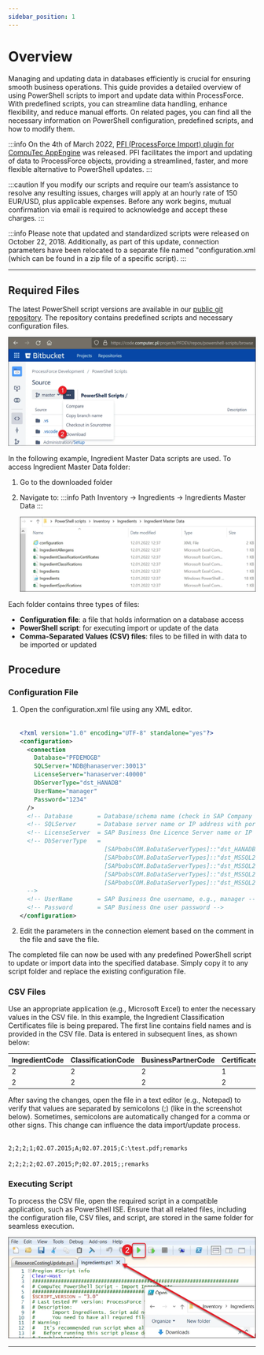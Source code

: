 ```yaml
---
sidebar_position: 1
---
```


# Overview

Managing and updating data in databases efficiently is crucial for ensuring smooth business operations. This guide provides a detailed overview of using PowerShell scripts to import and update data within ProcessForce. With predefined scripts, you can streamline data handling, enhance flexibility, and reduce manual efforts. On related pages, you can find all the necessary information on PowerShell configuration, predefined scripts, and how to modify them.

:::info
    On the 4th of March 2022, [PFI (ProcessForce Import) plugin for CompuTec AppEngine](/docs/appengine/plugins-user-guide/pfi) was released. PFI facilitates the import and updating of data to ProcessForce objects, providing a streamlined, faster, and more flexible alternative to PowerShell updates.
:::

:::caution
   If you modify our scripts and require our team’s assistance to resolve any resulting issues, charges will apply at an hourly rate of 150 EUR/USD, plus applicable expenses. Before any work begins, mutual confirmation via email is required to acknowledge and accept these charges.
:::

:::info
    Please note that updated and standardized scripts were released on October 22, 2018. Additionally, as part of this update, connection parameters have been relocated to a separate file named "configuration.xml (which can be found in a zip file of a specific script).
:::

---

## Required Files

The latest PowerShell script versions are available in our [public git repository](https://github.com/CompuTec/processforce-powershell). The repository contains predefined scripts and necessary configuration files.

![Download](./media/overview/scripts-download.webp)

In the following example, Ingredient Master Data scripts are used. To access Ingredient Master Data folder:

1. Go to the downloaded folder
2. Navigate to:
    :::info Path
    Inventory → Ingredients → Ingredients Master Data
    :::

    ![Ingredients](./media/overview/powershell-scripts-ingredients.webp)

Each folder contains three types of files:

- **Configuration file**: a file that holds information on a database access
- **PowerShell script**: for executing import or update of the data
- **Comma-Separated Values (CSV) files**: files to be filled in with data to be imported or updated

## Procedure

### Configuration File

1. Open the configuration.xml file using any XML editor.

    ```xml

    <?xml version="1.0" encoding="UTF-8" standalone="yes"?>
    <configuration>
      <connection
        Database="PFDEMOGB"
        SQLServer="NDB@hanaserver:30013"
        LicenseServer="hanaserver:40000"
        DbServerType="dst_HANADB"
        UserName="manager"
        Password="1234"
      />
      <!-- Database       = Database/schema name (check in SAP Company select form/window, or in Microsoft SQL Server Management Studio or in SAP HANA Studio) -->
      <!-- SQLServer      = Database server name or IP address with port number; Should be the same as in the System Landscape Directory (check https://<Server>:<Port>/ControlCenter); Sometimes the best is to use an IP address to resolve connection problems -->
      <!-- LicenseServer  = SAP Business One Licence Server name or IP address with a port number (check in SAP Business One client -> Administration -> License -> License Administration -> License Server) -->
      <!-- DbServerType   =
                            [SAPbobsCOM.BoDataServerTypes]::"dst_HANADB"      # For SAP HANA
                            [SAPbobsCOM.BoDataServerTypes]::"dst_MSSQL2019"   # For Microsoft SQL Server 2019
                            [SAPbobsCOM.BoDataServerTypes]::"dst_MSSQL2016"   # For Microsoft SQL Server 2016
                            [SAPbobsCOM.BoDataServerTypes]::"dst_MSSQL2014"   # For Microsoft SQL Server 2014
                            [SAPbobsCOM.BoDataServerTypes]::"dst_MSSQL2012"   # For Microsoft SQL Server 2012
      -->
      <!-- UserName       = SAP Business One username, e.g., manager -->
      <!-- Password       = SAP Business One user password -->
    </configuration>

    ```

2. Edit the parameters in the connection element based on the comment in the file and save the file.

The completed file can now be used with any predefined PowerShell script to update or import data into the specified database. Simply copy it to any script folder and replace the existing configuration file.

### CSV Files

Use an appropriate application (e.g., Microsoft Excel) to enter the necessary values in the CSV file. In this example, the Ingredient Classification Certificates file is being prepared. The first line contains field names and is provided in the CSV file. Data is entered in subsequent lines, as shown below:

| IngredientCode | ClassificationCode | BusinessPartnerCode | CertificateNumber | CertificateDate | Status | StatusDate | Attachment  | Remarks |
| -------------- | ------------------ | ------------------- | ----------------- | --------------- | ------ | ---------- | ----------- | ------- |
| 2              | 2                  | 2                   | 1                 | 02.07.2015      | A      | 02.07.2015 | C:\test.pdf | remarks |
| 2              | 2                  | 2                   | 2                 | 02.07.2015      | P      | 02.07.2015 |             | remarks |

After saving the changes, open the file in a text editor (e.g., Notepad) to verify that values are separated by semicolons (;) (like in the screenshot below). Sometimes, semicolons are automatically changed for a comma or other signs. This change can influence the data import/update process.

```IngredientCode;ClassificationCode;BusinessPartnerCode;CertificateNumber;CertificateDate;Status;StatusDate;Attachment;Remarks

2;2;2;1;02.07.2015;A;02.07.2015;C:\test.pdf;remarks

2;2;2;2;02.07.2015;P;02.07.2015;;remarks

```

### Executing Script

To process the CSV file, open the required script in a compatible application, such as PowerShell ISE. Ensure that all related files, including the configuration file, CSV files, and script, are stored in the same folder for seamless execution.

![Run script](./media/overview/run-script.webp)

---
